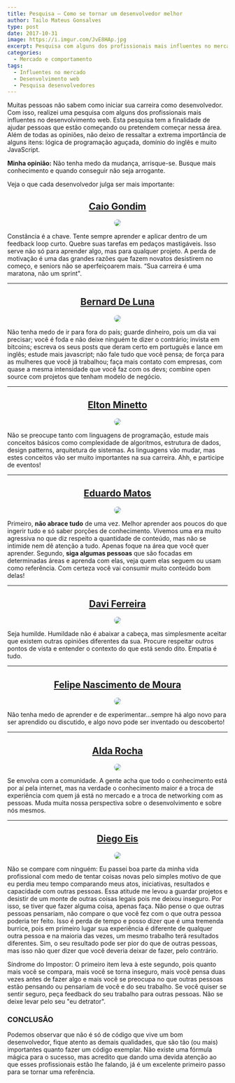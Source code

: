 ```yaml
---
title: Pesquisa – Como se tornar um desenvolvedor melhor
author: Tailo Mateus Gonsalves
type: post
date: 2017-10-31
image: https://i.imgur.com/JvE8HAp.jpg
excerpt: Pesquisa com alguns dos profissionais mais influentes no mercado.
categories:
  - Mercado e comportamento
tags:
  - Influentes no mercado
  - Desenvolvimento web
  - Pesquisa desenvolvedores
---
```


<style type="text/css">
	.span_center {
		text-align: center; 
		display: block;
	}

	.image_center {
		max-width: 190px !important;
		width: auto !important;
		text-align: center;
		display: inline-block;
		border-radius: 100%;
	}

</style>

Muitas pessoas não sabem como iniciar sua carreira como desenvolvedor. Com isso, realizei uma pesquisa com alguns dos profissionais mais influentes no desenvolvimento web. Esta pesquisa tem a finalidade de ajudar pessoas que estão começando ou pretendem começar nessa área. Além de todas as opiniões, não deixo de ressaltar a extrema importância de alguns itens: lógica de programação aguçada, domínio do inglês e muito JavaScript.  

<strong>Minha opinião:</strong> Não tenha medo da mudança, arrisque-se. Busque mais conhecimento e quando conseguir não seja arrogante. 

Veja o que cada desenvolvedor julga ser mais importante: 


## <a href='https://twitter.com/caio_gondim' target='_blank' style='text-align: center; display: block;'>Caio Gondim</a>


<span class="span_center">
<img src='https://i.imgur.com/y4LATXb.jpg' class="image_center"/>
</span>

Constância é a chave. Tente sempre aprender e aplicar dentro de um feedback loop curto. Quebre suas tarefas em pedaços mastigáveis. Isso serve não só para aprender algo, mas para qualquer projeto. A perda de motivação é uma das grandes razões que fazem novatos desistirem no começo, e seniors não se aperfeiçoarem mais.
“Sua carreira é uma maratona, não um sprint".

<hr />

## <a href="https://twitter.com/bernarddeluna" target='_blank' style='text-align: center; display: block;'>Bernard De Luna</a>

<span class="span_center">
<img src='https://i.imgur.com/ZzkHwcX.jpg' class="image_center"/>
</span>

Não tenha medo de ir para fora do país; guarde dinheiro, pois um dia vai precisar; você é foda e não deixe ninguém te dizer o contrário; invista em bitcoins; escreva os seus posts que deram certo em português e lance em inglês; estude mais javascript; não fale tudo que você pensa; de força para as mulheres que você já trabalhou; faça mais contato com empresas, com quase a mesma intensidade que você faz com os devs; combine open source com projetos que tenham modelo de negócio.

<hr />

## <a href="https://twitter.com/eminetto" target='_blank' style='text-align: center; display: block;'>Elton Minetto</a>

<span class="span_center">
<img src='https://i.imgur.com/bl4qtiJ.jpg' class="image_center"/>
</span>

Não se preocupe tanto com linguagens de programação, estude mais conceitos básicos como complexidade de algoritmos, estrutura de dados, design patterns, arquitetura de sistemas. As linguagens vão mudar, mas estes conceitos vão ser muito importantes na sua carreira. Ahh, e participe de eventos!

<hr />

## <a href="https://twitter.com/eduardojmatos" target='_blank' style='text-align: center; display: block;'>Eduardo Matos</a>

<span class="span_center">
<img src='https://i.imgur.com/arye58v.jpg' class="image_center"/>
</span>

Primeiro, <strong>não abrace tudo</strong> de uma vez. Melhor aprender aos poucos do que ingerir tudo e só saber porções de conhecimento. Vivemos uma era muito agressiva no que diz respeito a quantidade de conteúdo, mas não se intimide nem dê atenção a tudo. Apenas foque na área que você quer aprender. Segundo, <strong>siga algumas pessoas</strong> que são focadas em determinadas áreas e aprenda com elas, veja quem elas seguem ou usam como referência. Com certeza você vai consumir muito conteúdo bom delas!

<hr />

## <a href="https://twitter.com/davitferreira" target='_blank' style='text-align: center; display: block;'>Davi Ferreira</a>

<span class="span_center">
<img src='https://i.imgur.com/ZqA2PcE.jpg' class="image_center"/>
</span>

Seja humilde. Humildade não é abaixar a cabeça, mas simplesmente aceitar que existem outras opiniões diferentes da sua. Procure respeitar outros pontos de vista e entender o contexto do que está sendo dito. Empatia é tudo.

<hr />

## <a href="https://twitter.com/felipenmoura" target='_blank' style='text-align: center; display: block;'>Felipe Nascimento de Moura</a>

<span class="span_center">
<img src='https://i.imgur.com/GELcAPd.jpg' class="image_center"/>
</span>

Não tenha medo de aprender e de experimentar...sempre há algo novo para ser aprendido ou discutido, e algo novo pode ser inventado ou descoberto!

<hr />

## <a href="https://twitter.com/mjcoffeeholick" target='_blank' style='text-align: center; display: block;'>Alda Rocha</a>

<span class="span_center">
<img src='https://i.imgur.com/snVnbDt.jpg' class="image_center"/>
</span>

Se envolva com a comunidade. A gente acha que todo o conhecimento está por aí pela internet, mas na verdade o conhecimento maior é a troca de experiência com quem já está no mercado e a troca de networking com as pessoas. Muda muita nossa perspectiva sobre o desenvolvimento e sobre nós mesmos.

<hr />

## <a href="https://twitter.com/diegoeis" target='_blank' style='text-align: center; display: block;'>Diego Eis</a>

<span class="span_center">
<img src='https://i.imgur.com/ovSL5Av.jpg' class="image_center"/>
</span>

Não se compare com ninguém: Eu passei boa parte da minha vida profissional com medo de tentar coisas novas pelo simples motivo de que eu perdia meu tempo comparando meus atos, iniciativas, resultados e capacidade com outras pessoas. Essa atitude me levou a guardar projetos e desistir de um monte de outras coisas legais pois me deixou inseguro. Por isso, se tiver que fazer alguma coisa, apenas faça. Não pense o que outras pessoas pensariam, não compare o que você fez com o que outra pessoa poderia ter feito. Isso é perda de tempo e posso dizer que é uma tremenda burrice, pois em primeiro lugar sua experiência é diferente de qualquer outra pessoa e na maioria das vezes, um mesmo trabalho terá resultados diferentes. Sim, o seu resultado pode ser pior do que de outras pessoas, mas isso não quer dizer que você deveria deixar de fazer, pelo contrário.

Síndrome do Impostor: O primeiro item leva à este segundo, pois quanto mais você se compara, mais você se torna inseguro, mais você pensa duas vezes antes de fazer algo e mais você se preocupa no que outras pessoas estão pensando ou pensariam de você e do seu trabalho. Se você quiser se sentir seguro, peça feedback do seu trabalho para outras pessoas. Não se deixe levar pelo seu "eu detrator".



### CONCLUSÃO

Podemos observar que não é só de código que vive um bom desenvolvedor, fique atento as demais qualidades, que são tão (ou mais) importantes quanto fazer um código exemplar. Não existe uma fórmula mágica para o sucesso, mas acredito que dando uma devida atenção ao que esses profissionais estão lhe falando, já é um excelente primeiro passo para se tornar uma referência.
